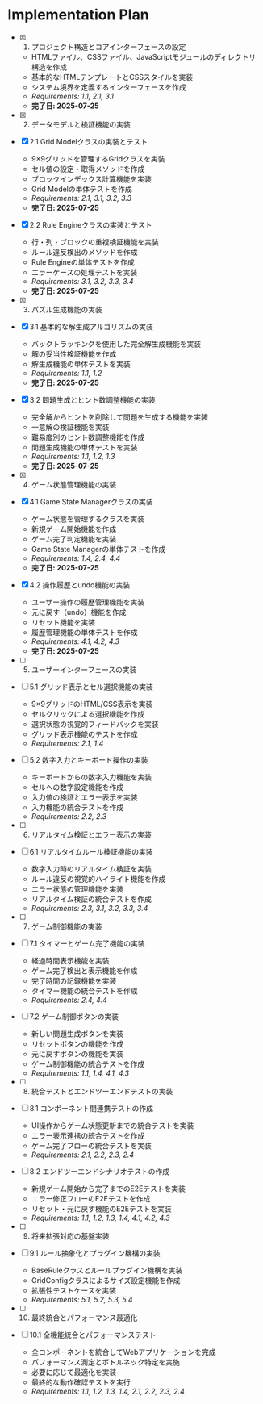 # Implementation Plan

- [x] 1. プロジェクト構造とコアインターフェースの設定
  - HTMLファイル、CSSファイル、JavaScriptモジュールのディレクトリ構造を作成
  - 基本的なHTMLテンプレートとCSSスタイルを実装
  - システム境界を定義するインターフェースを作成
  - _Requirements: 1.1, 2.1, 3.1_
  - **完了日: 2025-07-25**

- [x] 2. データモデルと検証機能の実装
- [x] 2.1 Grid Modelクラスの実装とテスト
  - 9×9グリッドを管理するGridクラスを実装
  - セル値の設定・取得メソッドを作成
  - ブロックインデックス計算機能を実装
  - Grid Modelの単体テストを作成
  - _Requirements: 2.1, 3.1, 3.2, 3.3_
  - **完了日: 2025-07-25**

- [x] 2.2 Rule Engineクラスの実装とテスト
  - 行・列・ブロックの重複検証機能を実装
  - ルール違反検出のメソッドを作成
  - Rule Engineの単体テストを作成
  - エラーケースの処理テストを実装
  - _Requirements: 3.1, 3.2, 3.3, 3.4_
  - **完了日: 2025-07-25**

- [x] 3. パズル生成機能の実装
- [x] 3.1 基本的な解生成アルゴリズムの実装
  - バックトラッキングを使用した完全解生成機能を実装
  - 解の妥当性検証機能を作成
  - 解生成機能の単体テストを実装
  - _Requirements: 1.1, 1.2_
  - **完了日: 2025-07-25**

- [x] 3.2 問題生成とヒント数調整機能の実装
  - 完全解からヒントを削除して問題を生成する機能を実装
  - 一意解の検証機能を実装
  - 難易度別のヒント数調整機能を作成
  - 問題生成機能の単体テストを実装
  - _Requirements: 1.1, 1.2, 1.3_
  - **完了日: 2025-07-25**

- [x] 4. ゲーム状態管理機能の実装
- [x] 4.1 Game State Managerクラスの実装
  - ゲーム状態を管理するクラスを実装
  - 新規ゲーム開始機能を作成
  - ゲーム完了判定機能を実装
  - Game State Managerの単体テストを作成
  - _Requirements: 1.4, 2.4, 4.4_
  - **完了日: 2025-07-25**

- [x] 4.2 操作履歴とundo機能の実装
  - ユーザー操作の履歴管理機能を実装
  - 元に戻す（undo）機能を作成
  - リセット機能を実装
  - 履歴管理機能の単体テストを作成
  - _Requirements: 4.1, 4.2, 4.3_
  - **完了日: 2025-07-25**

- [ ] 5. ユーザーインターフェースの実装
- [ ] 5.1 グリッド表示とセル選択機能の実装
  - 9×9グリッドのHTML/CSS表示を実装
  - セルクリックによる選択機能を作成
  - 選択状態の視覚的フィードバックを実装
  - グリッド表示機能のテストを作成
  - _Requirements: 2.1, 1.4_

- [ ] 5.2 数字入力とキーボード操作の実装
  - キーボードからの数字入力機能を実装
  - セルへの数字設定機能を作成
  - 入力値の検証とエラー表示を実装
  - 入力機能の統合テストを作成
  - _Requirements: 2.2, 2.3_

- [ ] 6. リアルタイム検証とエラー表示の実装
- [ ] 6.1 リアルタイムルール検証機能の実装
  - 数字入力時のリアルタイム検証を実装
  - ルール違反の視覚的ハイライト機能を作成
  - エラー状態の管理機能を実装
  - リアルタイム検証の統合テストを作成
  - _Requirements: 2.3, 3.1, 3.2, 3.3, 3.4_

- [ ] 7. ゲーム制御機能の実装
- [ ] 7.1 タイマーとゲーム完了機能の実装
  - 経過時間表示機能を実装
  - ゲーム完了検出と表示機能を作成
  - 完了時間の記録機能を実装
  - タイマー機能の統合テストを作成
  - _Requirements: 2.4, 4.4_

- [ ] 7.2 ゲーム制御ボタンの実装
  - 新しい問題生成ボタンを実装
  - リセットボタンの機能を作成
  - 元に戻すボタンの機能を実装
  - ゲーム制御機能の統合テストを作成
  - _Requirements: 1.1, 1.4, 4.1, 4.3_

- [ ] 8. 統合テストとエンドツーエンドテストの実装
- [ ] 8.1 コンポーネント間連携テストの作成
  - UI操作からゲーム状態更新までの統合テストを実装
  - エラー表示連携の統合テストを作成
  - ゲーム完了フローの統合テストを実装
  - _Requirements: 2.1, 2.2, 2.3, 2.4_

- [ ] 8.2 エンドツーエンドシナリオテストの作成
  - 新規ゲーム開始から完了までのE2Eテストを実装
  - エラー修正フローのE2Eテストを作成
  - リセット・元に戻す機能のE2Eテストを実装
  - _Requirements: 1.1, 1.2, 1.3, 1.4, 4.1, 4.2, 4.3_

- [ ] 9. 将来拡張対応の基盤実装
- [ ] 9.1 ルール抽象化とプラグイン機構の実装
  - BaseRuleクラスとルールプラグイン機構を実装
  - GridConfigクラスによるサイズ設定機能を作成
  - 拡張性テストケースを実装
  - _Requirements: 5.1, 5.2, 5.3, 5.4_

- [ ] 10. 最終統合とパフォーマンス最適化
- [ ] 10.1 全機能統合とパフォーマンステスト
  - 全コンポーネントを統合してWebアプリケーションを完成
  - パフォーマンス測定とボトルネック特定を実施
  - 必要に応じて最適化を実装
  - 最終的な動作確認テストを実行
  - _Requirements: 1.1, 1.2, 1.3, 1.4, 2.1, 2.2, 2.3, 2.4_